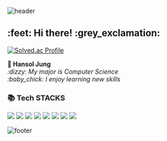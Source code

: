 ![header](https://capsule-render.vercel.app/api?section=header&type=Wave&color=black)

<h2>:feet: Hi there! :grey_exclamation:</h2>

<p>
  <a href="https://solved.ac/edwin3077/">
    <img src="http://mazassumnida.wtf/api/v2/generate_badge?boj=edwin3077" alt="Solved.ac Profile">
  </a>
</p>

<p>
  <strong>💬 Hansol Jung</strong><br>
  <em>:dizzy: My major is Computer Science</em><br>
  <em>:baby_chick: I enjoy learning new skills</em>
</p>

<h3>📚 Tech STACKS</h3>

<p>
  <img src="https://img.shields.io/badge/java-007396?style=for-the-badge&logo=java&logoColor=white">
  <img src="https://img.shields.io/badge/python-3776AB?style=for-the-badge&logo=python&logoColor=white">
  <img src="https://img.shields.io/badge/html5-E34F26?style=for-the-badge&logo=html5&logoColor=white">
  <img src="https://img.shields.io/badge/css-1572B6?style=for-the-badge&logo=css3&logoColor=white">
  <img src="https://img.shields.io/badge/javascript-F7DF1E?style=for-the-badge&logo=javascript&logoColor=black">
  <img src="https://img.shields.io/badge/react-61DAFB?style=for-the-badge&logo=react&logoColor=black">
  <img src="https://img.shields.io/badge/node.js-339933?style=for-the-badge&logo=node.js&logoColor=white">
  <img src="https://img.shields.io/badge/React Native-61DAFB?style=for-the-badge&logo=React&logoColor=black">
</p>

![footer](https://capsule-render.vercel.app/api?section=footer&type=Wave&color=black)


<!--
**Jhsol3077/Jhsol3077** is a ✨ _special_ ✨ repository because its `README.md` (this file) appears on your GitHub profile.

Here are some ideas to get you started:

- 🔭 I’m currently working on ...
- 🌱 I’m currently learning ...
- 👯 I’m looking to collaborate on ...
- 🤔 I’m looking for help with ...
- 💬 Ask me about ...
- 📫 How to reach me: ...
- 😄 Pronouns: ...
- ⚡ Fun fact: ...
-->
